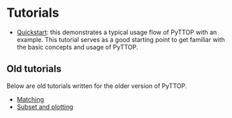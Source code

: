 # Tutorials


- [Quickstart](../tutorials/quickstart): this demonstrates a typical usage flow of PyTTOP with an example. This tutorial serves as a good starting point to get familiar with the basic concepts and usage of PyTTOP. 

## Old tutorials
Below are old tutorials written for the older version of PyTTOP.
- [Matching](../old_tutorials/tutorial1_matching.md)
- [Subset and plotting](../old_tutorials/tutorial2_subset_and_plot.md)



